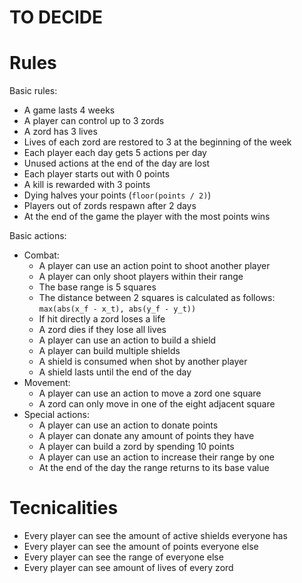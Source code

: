 TO DECIDE
=========

Rules
======

Basic rules:
- A game lasts 4 weeks
- A player can control up to 3 zords
- A zord has 3 lives
- Lives of each zord are restored to 3 at the beginning of the week
- Each player each day gets 5 actions per day
- Unused actions at the end of the day are lost
- Each player starts out with 0 points
- A kill is rewarded with 3 points
- Dying halves your points (`floor(points / 2)`)
- Players out of zords respawn after 2 days
- At the end of the game the player with the most points wins

Basic actions:
- Combat:
    - A player can use an action point to shoot another player
    - A player can only shoot players within their range
    - The base range is 5 squares
    - The distance between 2 squares is calculated as follows:
        `max(abs(x_f - x_t), abs(y_f - y_t))`
    - If hit directly a zord loses a life
    - A zord dies if they lose all lives
    - A player can use an action to build a shield
    - A player can build multiple shields
    - A shield is consumed when shot by another player
    - A shield lasts until the end of the day
- Movement:
    - A player can use an action to move a zord one square
    - A zord can only move in one of the eight adjacent square
- Special actions:
    - A player can use an action to donate points
    - A player can donate any amount of points they have
    - A player can build a zord by spending 10 points
    - A player can use an action to increase their range by one
    - At the end of the day the range returns to its base value

Tecnicalities
============

- Every player can see the amount of active shields everyone has
- Every player can see the amount of points everyone else
- Every player can see the range of everyone else
- Every player can see amount of lives of every zord
